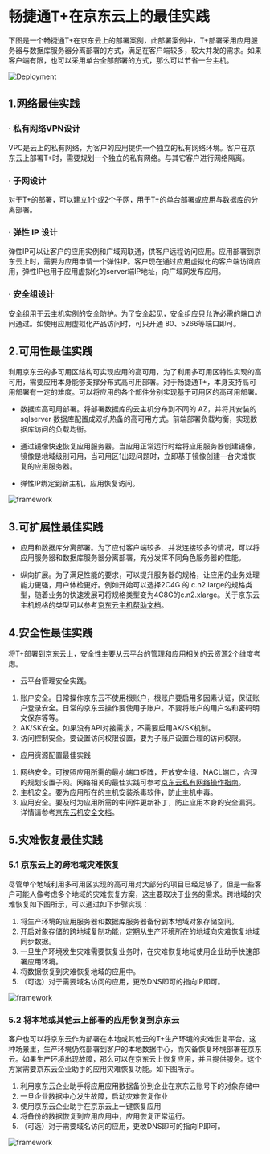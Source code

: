 # 畅捷通T+在京东云上的最佳实践
下图是一个畅捷通T+在京东云上的部署案例，此部署案例中，T+部署采用应用服务器与数据库服务器分离部署的方式，满足在客户端较多，较大并发的需求。如果客户端有限，也可以采用单台全部部署的方式，那么可以节省一台主机。

![Deployment](../../../../image/JDCloud-WhitePaper/JDCloud-WhitePaper-Best-Practice-with-Chanjet-Tplus/6f783991a9ac3c0b94f85406b377e76b20190731151307828-12.png)

## 1.网络最佳实践
### · 私有网络VPN设计
VPC是云上的私有网络，为客户的应用提供一个独立的私有网络环境。客户在京东云上部署T+时，需要规划一个独立的私有网络。与其它客户进行网络隔离。
### · 子网设计
对于T+的部署，可以建立1个或2个子网，用于T+的单台部署或应用与数据库的分离部署。 
### · 弹性 IP 设计
弹性IP可以让客户的应用实例和广域网联通，供客户远程访问应用。应用部署到京东云上时，需要为应用申请一个弹性IP。客户现在通过应用虚拟化的客户端访问应用，弹性IP也用于应用虚拟化的server端IP地址，向广域网发布应用。 
### · 安全组设计
安全组用于云主机实例的安全防护。为了安全起见，安全组应只允许必需的端口访问通过。如使用应用虚拟化产品访问时，可只开通 80、5266等端口即可。 
## 2.可用性最佳实践 
利用京东云的多可用区结构可实现应用的高可用，为了利用多可用区特性实现的高可用，需要应用本身能够支撑分布式高可用部署。对于畅捷通T+，本身支持高可用部署有一定的难度。可以将应用的各个部件分别实现基于可用区的高可用部署。 

- 数据库高可用部署。将部署数据库的云主机分布到不同的 AZ，并将其安装的 sqlserver 数据库配置成双机热备的高可用方式。前端部署负载均衡，实现数据库访问的负载均衡。

- 通过镜像快速恢复应用服务器。当应用正常运行时给将应用服务器创建镜像，镜像是地域级别可用，当可用区1出现问题时，立即基于镜像创建一台灾难恢复的应用服务器。

- 弹性IP绑定到新主机，应用恢复访问。 

![framework](../../../../image/JDCloud-WhitePaper/JDCloud-WhitePaper-Best-Practice-with-Chanjet-Tplus/6f783991a9ac3c0b94f85406b377e76b20190731151307828-13.png)

## 3.可扩展性最佳实践  
- 应用和数据库分离部署。为了应付客户端较多、并发连接较多的情况，可以将应用服务器和数据库服务器分离部署，充分发挥不同角色服务器的性能。 

- 纵向扩展。为了满足性能的要求，可以提升服务器的规格，让应用的业务处理能力更强，用户体检更好。例如开始可以选择2C4G 的 c.n2.large的规格类型，随着业务的快速发展可将规格类型变为4C8G的c.n2.xlarge。关于京东云主机规格的类型可以参考[京东云主机帮助文档](https://docs.jdcloud.com/cn/virtual-machines/instance-type-family)。

## 4.安全性最佳实践 
将T+部署到京东云上，安全性主要从云平台的管理和应用相关的云资源2个维度考虑。

- 云平台管理安全实践。 
1. 账户安全。日常操作京东云不使用根账户，根账户要启用多因素认证，保证账户登录安全。日常的京东云操作要使用子账户。不要将账户的用户名和密码明文保存等等。 
2. AK/SK安全。如果没有API对接需求，不需要启用AK/SK机制。 
3. 访问控制安全。要设置访问权限设置，要为子账户设置合理的访问权限。 

- 应用资源配置最佳实践 
1. 网络安全。可按照应用所需的最小端口矩阵，开放安全组、NACL端口，合理的规划设置子网。网络相关的最佳实践可参考[京东云私有网络操作指南](https://docs.jdcloud.com/cn/virtual-private-cloud/security-group-configuration)。 
2. 主机安全。要为应用所在的主机安装杀毒软件，防止主机中毒。 
3. 应用安全。要及时为应用所需的中间件更新补丁，防止应用本身的安全漏洞。详情请参考[京东云机安全文档](https://docs.jdcloud.com/cn/endpoint-security/product-overview)。 

## 5.灾难恢复最佳实践 
### 5.1 京东云上的跨地域灾难恢复 
尽管单个地域利用多可用区实现的高可用对大部分的项目已经足够了，但是一些客户可能人像考虑多个地域的灾难恢复方案，这主要取决于业务的需求。跨地域的灾难恢复如下图所示，可以通过如下步骤实现： 
1. 将生产环境的应用服务器和数据库服务器备份到本地域对象存储空间。 
2. 开启对象存储的跨地域复制功能，定期从生产环境所在的地域向灾难恢复地域同步数据。
3. 一旦生产环境发生灾难需要恢复业务时，在灾难恢复地域使用企业助手快速部署应用环境。 
4. 将数据恢复到灾难恢复地域的应用中。 
5. （可选）对于需要域名访问的应用，更改DNS即可的指向IP即可。 

![framework](../../../../image/JDCloud-WhitePaper/JDCloud-WhitePaper-Best-Practice-with-Chanjet-Tplus/6f783991a9ac3c0b94f85406b377e76b20190731151307828-14.png)

### 5.2 将本地或其他云上部署的应用恢复到京东云 
客户也可以将京东云作为部署在本地或其他云的T+生产环境的灾难恢复平台。这种场景里，生产环境仍然部署到客户的本地数据中心，而灾备恢复环境部署在京东云。如果生产环境出现故障，那么可以在京东云上恢复应用，并且提供服务。这个方案需要京东云企业助手的应用灾难恢复功能。如下图所示。 

1. 利用京东云企业助手将应用应用数据备份到企业在京东云账号下的对象存储中 
2. 一旦企业数据中心发生故障，启动灾难恢复作业 
3. 使用京东云企业助手在京东云上一键恢复应用 
4. 将备份的数据恢复到应用应用中，应用恢复正常运行。 
5. （可选）对于需要域名访问的应用，更改DNS即可的指向IP即可。 

![framework](../../../../image/JDCloud-WhitePaper/JDCloud-WhitePaper-Best-Practice-with-Chanjet-Tplus/6f783991a9ac3c0b94f85406b377e76b20190731151307828-15.png)
